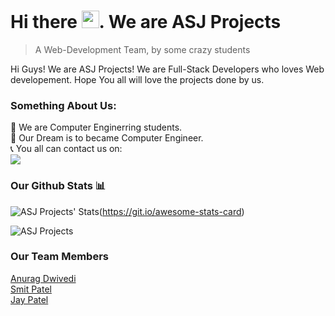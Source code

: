 # Hi there <img src="https://user-images.githubusercontent.com/1303154/88677602-1635ba80-d120-11ea-84d8-d263ba5fc3c0.gif" width="28px">. We are ASJ Projects
> A Web-Development Team, by some crazy students


Hi Guys! We are ASJ Projects! We are Full-Stack Developers who loves Web developement. Hope You all will love the projects done by us.

### Something About Us:

📖 We are Computer Enginerring students. </br>
🔬 Our Dream is to became Computer Engineer. </br>
📞 You all can contact us on: </br>
 <a href="jaypatelxd1314@gmail.com"><img src="https://img.shields.io/badge/Gmail-white.svg?style=for-the-badge&logo=gmail"></a>

### Our Github Stats 📊

![ASJ Projects' Stats](https://awesome-github-stats.azurewebsites.net/user-stats/ASJ-PROJECTS?cardType=github&theme=tokyonight&preferLogin=false)(https://git.io/awesome-stats-card)
<p align="left"> <img src="https://komarev.com/ghpvc/?username=ASJ-PROJECTS&label=Profile%20Views&color=orange&style=flat-square" alt="ASJ Projects" /> </p>

### Our Team Members

[Anurag Dwivedi](https://github.com/anuragdwi) </br>
[Smit Patel](https://github.com/smitpatel-7162) </br>
[Jay Patel](https://github.com/AmYaguchi) </br>
